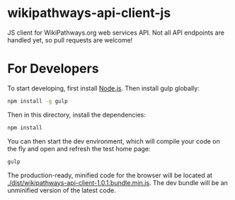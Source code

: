 wikipathways-api-client-js
==============

JS client for WikiPathways.org web services API. Not all API endpoints are handled yet, so pull requests are welcome!

# For Developers

To start developing, first install [Node.js](https://nodejs.org/). Then install gulp globally:

```bash
npm install -g gulp
```

Then in this directory, install the dependencies:

```bash
npm install
```

You can then start the dev environment, which will compile your code on the fly and open and refresh the test home page:

```bash
gulp
```

The production-ready, minified code for the browser will be located at [./dist/wikipathways-api-client-1.0.1.bundle.min.js](https://github.com/wikipathways/wikipathways-api-client-js/blob/master/dist/wikipathways-api-client-1.0.1.bundle.min.js). The dev bundle will be an unminified version of the latest code.
